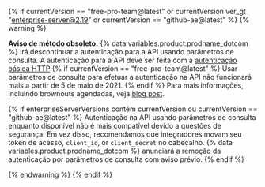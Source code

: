 {% if currentVersion == "free-pro-team@latest" or currentVersion ver_gt "enterprise-server@2.19" or currentVersion == "github-ae@latest" %}
{% warning %}

**Aviso de método obsoleto:** {% data variables.product.prodname_dotcom %} irá descontinuar a autenticação para a API usando parâmetros de consulta. A autenticação para a API deve ser feita com a [autenticação básica HTTP](/rest/overview/other-authentication-methods#via-oauth-and-personal-access-tokens).{% if currentVersion == "free-pro-team@latest" %} Usar parâmetros de consulta para efetuar a autenticação na API não funcionará mais a partir de 5 de maio de 2021. {% endif %}  Para mais informações, incluindo brownouts agendadas, veja [blog post](https://developer.github.com/changes/2020-02-10-deprecating-auth-through-query-param/).

{% if enterpriseServerVersions contém currentVersion ou currentVersion == "github-ae@latest" %} Autenticação na API usando parâmetros de consulta enquanto disponível não é mais compatível devido a questões de segurança. Em vez disso, recomendamos que integradores movam seu token de acesso, `client_id`, or `client_secret` no cabeçalho. {% data variables.product.prodname_dotcom %} anunciará a remoção da autenticação por parâmetros de consulta com aviso prévio. {% endif %}

{% endwarning %}
{% endif %}
